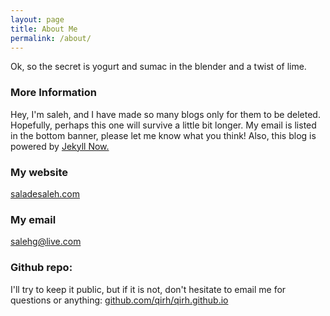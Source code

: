 ```yaml
---
layout: page
title: About Me
permalink: /about/
---
```


Ok, so the secret is yogurt and sumac in the blender and a twist of lime.

### More Information
Hey, I'm saleh, and I have made so many blogs only for them to be deleted. Hopefully, perhaps this one will survive a little bit longer. My email is listed in the bottom banner, please let me know what you think! Also, this blog is powered by [Jekyll Now.](http://http://www.jekyllnow.com/)

### My website
  [saladesaleh.com](http://saladesaleh.com)

### My email
  [salehg@live.com](mailto:salehg@live.com)

### Github repo:
 I'll try to keep it public, but if it is not, don't hesitate to email me for questions or anything:
  [github.com/qirh/qirh.github.io](http://github.com/qirh/qirh.github.io)
